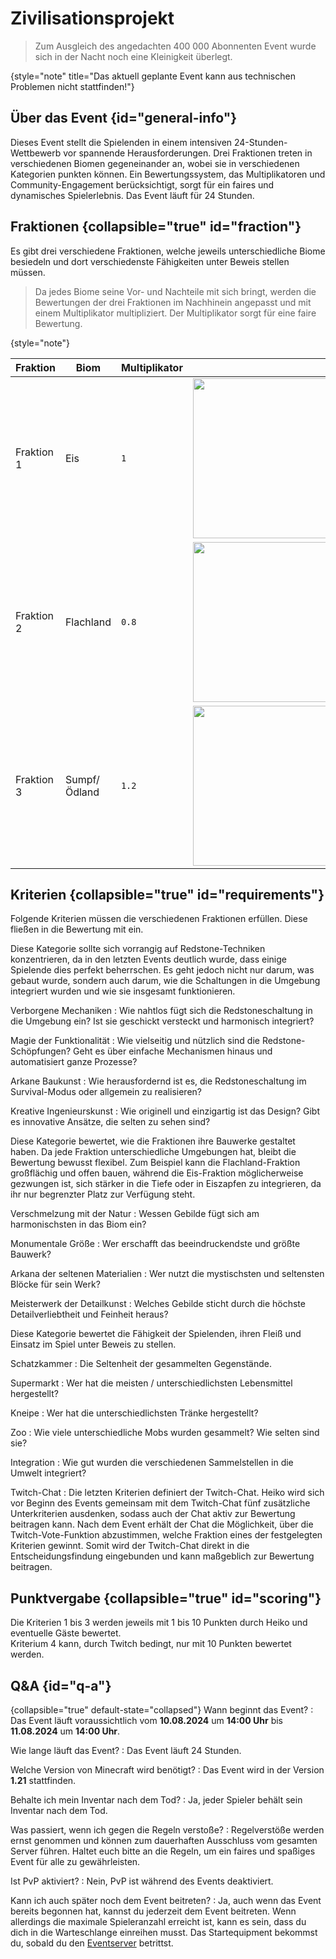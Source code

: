 <primary-label ref="event-running" />
<secondary-label ref="civilisation-mc-version" />
<secondary-label ref="civilisation-date" />

# Zivilisationsprojekt

> Zum Ausgleich des angedachten 400 000 Abonnenten Event wurde sich in der Nacht noch eine Kleinigkeit überlegt.
>
{style="note" title="Das aktuell geplante Event kann aus technischen Problemen nicht stattfinden!"}

## Über das Event {id="general-info"}

Dieses Event stellt die Spielenden in einem intensiven 24-Stunden-Wettbewerb vor spannende Herausforderungen.
Drei Fraktionen treten in verschiedenen Biomen gegeneinander an, wobei sie in verschiedenen Kategorien punkten können.
Ein Bewertungssystem, das Multiplikatoren und Community-Engagement berücksichtigt, sorgt für ein faires und dynamisches
Spielerlebnis.
Das Event läuft für 24 Stunden.

## Fraktionen {collapsible="true" id="fraction"}

Es gibt drei verschiedene Fraktionen, welche jeweils unterschiedliche Biome besiedeln und dort verschiedenste
Fähigkeiten unter Beweis stellen müssen.

> Da jedes Biome seine Vor- und Nachteile mit sich bringt, werden die Bewertungen der drei
> Fraktionen im Nachhinein angepasst und mit einem Multiplikator multipliziert.
> Der Multiplikator sorgt für eine faire Bewertung.
>
{style="note"}

| Fraktion   | Biom          | Multiplikator |                                                                                   |
|------------|---------------|---------------|-----------------------------------------------------------------------------------|
| Fraktion 1 | Eis           | `1`           | <img src="ice-biom.png" width="256" thumbnail="true" border-effect="rounded"/>    |
| Fraktion 2 | Flachland     | `0.8`         | <img src="plains-biom.png" width="256" thumbnail="true" border-effect="rounded"/> |
| Fraktion 3 | Sumpf/ Ödland | `1.2`         | <img src="swamp-biom.png" width="256" thumbnail="true" border-effect="rounded"/>  |

## Kriterien {collapsible="true" id="requirements"}

Folgende Kriterien müssen die verschiedenen Fraktionen erfüllen. Diese fließen in die Bewertung mit ein.

<tabs>
<tab title="Kriterium 1">
<deflist>
<def title="Redstone">

Diese Kategorie sollte sich vorrangig auf Redstone-Techniken konzentrieren, da in den letzten Events deutlich wurde,
dass einige Spielende dies perfekt beherrschen.
Es geht jedoch nicht nur darum, was gebaut wurde, sondern auch darum, wie
die Schaltungen in die Umgebung integriert wurden und wie sie insgesamt funktionieren.

Verborgene Mechaniken
: Wie nahtlos fügt sich die Redstoneschaltung in die Umgebung ein? Ist sie geschickt versteckt und harmonisch
integriert?

Magie der Funktionalität
: Wie vielseitig und nützlich sind die Redstone-Schöpfungen? Geht es über einfache Mechanismen hinaus und automatisiert
ganze Prozesse?

Arkane Baukunst
: Wie herausfordernd ist es, die Redstoneschaltung im Survival-Modus oder allgemein zu realisieren?

Kreative Ingenieurskunst
: Wie originell und einzigartig ist das Design? Gibt es innovative Ansätze, die selten zu sehen sind?

</def>
</deflist>
</tab>
<tab title="Kriterium 2">
<deflist>
<def title="Bauen">

Diese Kategorie bewertet, wie die Fraktionen ihre Bauwerke gestaltet haben.
Da jede Fraktion unterschiedliche Umgebungen hat, bleibt die Bewertung bewusst flexibel.
Zum Beispiel kann die Flachland-Fraktion großflächig und offen bauen,
während die Eis-Fraktion möglicherweise gezwungen ist, sich stärker in die Tiefe oder in Eiszapfen zu integrieren, da
ihr nur begrenzter Platz zur Verfügung steht.

Verschmelzung mit der Natur
: Wessen Gebilde fügt sich am harmonischsten in das Biom ein?

Monumentale Größe
: Wer erschafft das beeindruckendste und größte Bauwerk?

Arkana der seltenen Materialien
: Wer nutzt die mystischsten und seltensten Blöcke für sein Werk?

Meisterwerk der Detailkunst
: Welches Gebilde sticht durch die höchste Detailverliebtheit und Feinheit heraus?

</def>
</deflist>
</tab>
<tab title="Kriterium 3">
<deflist>
<def title="Sammeln">

Diese Kategorie bewertet die Fähigkeit der Spielenden, ihren Fleiß und Einsatz im Spiel unter Beweis zu stellen.

Schatzkammer
: Die Seltenheit der gesammelten Gegenstände.

Supermarkt
: Wer hat die meisten / unterschiedlichsten Lebensmittel hergestellt?

Kneipe
: Wer hat die unterschiedlichsten Tränke hergestellt?

Zoo
: Wie viele unterschiedliche Mobs wurden gesammelt? Wie selten sind sie?

Integration
: Wie gut wurden die verschiedenen Sammelstellen in die Umwelt integriert?

</def>
</deflist>
</tab>
<tab title="Kriterium 4">

Twitch-Chat
: Die letzten Kriterien definiert der Twitch-Chat. Heiko wird sich vor Beginn des Events gemeinsam mit dem Twitch-Chat
fünf zusätzliche Unterkriterien ausdenken, sodass auch der Chat aktiv zur Bewertung beitragen kann. Nach dem Event
erhält
der Chat die Möglichkeit, über die Twitch-Vote-Funktion abzustimmen, welche Fraktion eines der festgelegten Kriterien
gewinnt. Somit wird der Twitch-Chat direkt in die Entscheidungsfindung eingebunden und kann maßgeblich zur Bewertung
beitragen.

</tab>
</tabs>

## Punktvergabe {collapsible="true" id="scoring"}

Die Kriterien 1 bis 3 werden jeweils mit 1 bis 10 Punkten durch Heiko und eventuelle Gäste bewertet.
\
Kriterium 4 kann, durch Twitch bedingt, nur mit 10 Punkten bewertet werden.

## Q&amp;A {id="q-a"}

{collapsible="true" default-state="collapsed"}
Wann beginnt das Event?
: Das Event läuft voraussichtlich vom **10.08.2024** um **14:00 Uhr** bis **11.08.2024** um **14:00 Uhr**.

Wie lange läuft das Event?
: Das Event läuft 24 Stunden.

Welche Version von Minecraft wird benötigt?
: Das Event wird in der Version **1.21** stattfinden.

Behalte ich mein Inventar nach dem Tod?
: Ja, jeder Spieler behält sein Inventar nach dem Tod.

Was passiert, wenn ich gegen die Regeln verstoße?
: Regelverstöße werden ernst genommen und können zum dauerhaften Ausschluss vom gesamten Server führen. Haltet euch
bitte an die Regeln, um ein faires und spaßiges Event für alle zu gewährleisten.

Ist PvP aktiviert?
: Nein, PvP ist während des Events deaktiviert.

Kann ich auch später noch dem Event beitreten?
: Ja, auch wenn das Event bereits begonnen hat, kannst du jederzeit dem Event beitreten. Wenn allerdings die maximale
Spieleranzahl erreicht ist, kann es sein, dass du dich in die Warteschlange einreihen musst.
Das Startequipment bekommst du, sobald du den [Eventserver](how-to-take-part-in-an-event.md) betrittst.
